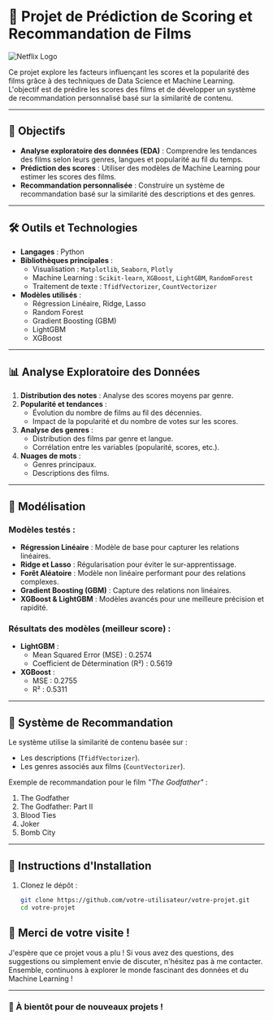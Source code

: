 # 🎥 Projet de Prédiction de Scoring et Recommandation de Films

![Netflix Logo](https://upload.wikimedia.org/wikipedia/commons/6/69/Netflix_logo.svg)

Ce projet explore les facteurs influençant les scores et la popularité des films grâce à des techniques de Data Science et Machine Learning. L'objectif est de prédire les scores des films et de développer un système de recommandation personnalisé basé sur la similarité de contenu.

---

## 🚀 Objectifs

- **Analyse exploratoire des données (EDA)** : Comprendre les tendances des films selon leurs genres, langues et popularité au fil du temps.
- **Prédiction des scores** : Utiliser des modèles de Machine Learning pour estimer les scores des films.
- **Recommandation personnalisée** : Construire un système de recommandation basé sur la similarité des descriptions et des genres.

---

## 🛠️ Outils et Technologies

- **Langages** : Python
- **Bibliothèques principales** :
  - Visualisation : `Matplotlib`, `Seaborn`, `Plotly`
  - Machine Learning : `Scikit-learn`, `XGBoost`, `LightGBM`, `RandomForest`
  - Traitement de texte : `TfidfVectorizer`, `CountVectorizer`
- **Modèles utilisés** :
  - Régression Linéaire, Ridge, Lasso
  - Random Forest
  - Gradient Boosting (GBM)
  - LightGBM
  - XGBoost

---

## 📊 Analyse Exploratoire des Données

1. **Distribution des notes** : Analyse des scores moyens par genre.
2. **Popularité et tendances** :
   - Évolution du nombre de films au fil des décennies.
   - Impact de la popularité et du nombre de votes sur les scores.
3. **Analyse des genres** :
   - Distribution des films par genre et langue.
   - Corrélation entre les variables (popularité, scores, etc.).
4. **Nuages de mots** :
   - Genres principaux.
   - Descriptions des films.

---

## 🤖 Modélisation

### Modèles testés :
- **Régression Linéaire** : Modèle de base pour capturer les relations linéaires.
- **Ridge et Lasso** : Régularisation pour éviter le sur-apprentissage.
- **Forêt Aléatoire** : Modèle non linéaire performant pour des relations complexes.
- **Gradient Boosting (GBM)** : Capture des relations non linéaires.
- **XGBoost & LightGBM** : Modèles avancés pour une meilleure précision et rapidité.

### Résultats des modèles (meilleur score) :
- **LightGBM** :
  - Mean Squared Error (MSE) : 0.2574
  - Coefficient de Détermination (R²) : 0.5619
- **XGBoost** :
  - MSE : 0.2755
  - R² : 0.5311

---

## 🎯 Système de Recommandation

Le système utilise la similarité de contenu basée sur :
- Les descriptions (`TfidfVectorizer`).
- Les genres associés aux films (`CountVectorizer`).

Exemple de recommandation pour le film _"The Godfather"_ :
1. The Godfather
2. The Godfather: Part II
3. Blood Ties
4. Joker
5. Bomb City

---
## 📌 Instructions d'Installation

1. Clonez le dépôt :
   ```bash
   git clone https://github.com/votre-utilisateur/votre-projet.git
   cd votre-projet

## 💬 Merci de votre visite !

J'espère que ce projet vous a plu ! Si vous avez des questions, des suggestions ou simplement envie de discuter, n'hésitez pas à me contacter. Ensemble, continuons à explorer le monde fascinant des données et du Machine Learning !

---

### 🚀 À bientôt pour de nouveaux projets !
